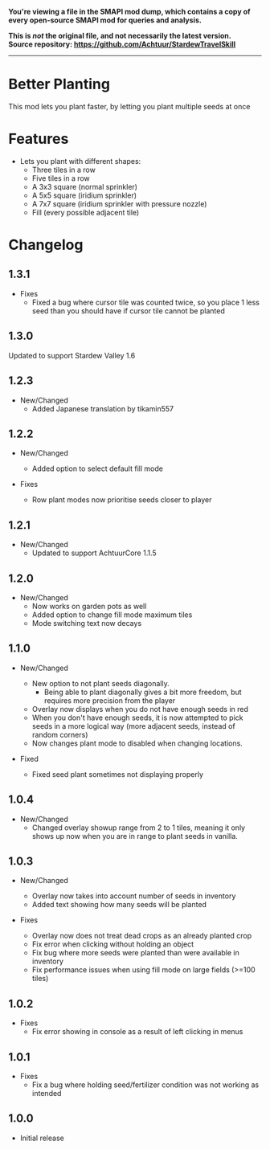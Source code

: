 **You're viewing a file in the SMAPI mod dump, which contains a copy of every open-source SMAPI mod
for queries and analysis.**

**This is _not_ the original file, and not necessarily the latest version.**  
**Source repository: https://github.com/Achtuur/StardewTravelSkill**

----

# Better Planting

This mod lets you plant faster, by letting you plant multiple seeds at once

# Features

* Lets you plant with different shapes:
  * Three tiles in a row
  * Five tiles in a row
  * A 3x3 square (normal sprinkler)
  * A 5x5 square (iridium sprinkler)
  * A 7x7 square (iridium sprinkler with pressure nozzle)
  * Fill (every possible adjacent tile)
  

# Changelog

## 1.3.1
* Fixes
  * Fixed a bug where cursor tile was counted twice, so you place 1 less seed than you should have if cursor tile cannot be planted

## 1.3.0
Updated to support Stardew Valley 1.6

## 1.2.3
* New/Changed
  * Added Japanese translation by tikamin557

## 1.2.2
* New/Changed
  * Added option to select default fill mode

* Fixes
  * Row plant modes now prioritise seeds closer to player

## 1.2.1
* New/Changed
  * Updated to support AchtuurCore 1.1.5

## 1.2.0
* New/Changed
  * Now works on garden pots as well
  * Added option to change fill mode maximum tiles
  * Mode switching text now decays

## 1.1.0
* New/Changed
  * New option to not plant seeds diagonally.
	* Being able to plant diagonally gives a bit more freedom, but requires more precision from the player
  * Overlay now displays when you do not have enough seeds in red
  * When you don't have enough seeds, it is now attempted to pick seeds in a more logical way (more adjacent seeds, instead of random corners)
  * Now changes plant mode to disabled when changing locations.

* Fixed
  * Fixed seed plant sometimes not displaying properly

## 1.0.4
* New/Changed
  * Changed overlay showup range from 2 to 1 tiles, meaning it only shows up now when you are in range to plant seeds in vanilla.

## 1.0.3
* New/Changed
  * Overlay now takes into account number of seeds in inventory
  * Added text showing how many seeds will be planted

* Fixes
  * Overlay now does not treat dead crops as an already planted crop
  * Fix error when clicking without holding an object
  * Fix bug where more seeds were planted than were available in inventory
  * Fix performance issues when using fill mode on large fields (>=100 tiles)

## 1.0.2
* Fixes
  * Fix error showing in console as a result of left clicking in menus

## 1.0.1
* Fixes
  * Fix a bug where holding seed/fertilizer condition was not working as intended

## 1.0.0

* Initial release

